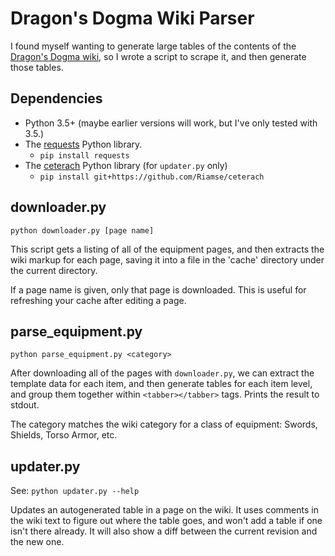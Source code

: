 # Dragon's Dogma Wiki Parser

I found myself wanting to generate large tables of the contents of the [Dragon's Dogma wiki](http://dragonsdogma.wikia.com), so I wrote a script to scrape it, and then generate those tables.

## Dependencies

* Python 3.5+ (maybe earlier versions will work, but I've only tested with 3.5.)
* The [requests](http://docs.python-requests.org/) Python library.
  * `pip install requests`
* The [ceterach](https://github.com/Riamse/ceterach) Python library (for `updater.py` only)
  * `pip install git+https://github.com/Riamse/ceterach`

## downloader.py

`python downloader.py [page name]`

This script gets a listing of all of the equipment pages, and then extracts the wiki markup for each page, saving it into a file in the 'cache' directory under the current directory.

If a page name is given, only that page is downloaded. This is useful for refreshing your cache after editing a page.

## parse_equipment.py

`python parse_equipment.py <category>`

After downloading all of the pages with `downloader.py`, we can extract the template data for each item, and then generate tables for each item level, and group them together within `<tabber></tabber>` tags. Prints the result to stdout.

The category matches the wiki category for a class of equipment: Swords, Shields, Torso Armor, etc.

## updater.py

See: `python updater.py --help`

Updates an autogenerated table in a page on the wiki. It uses comments in the wiki text to figure out where the table goes, and won't add a table if one isn't there already. It will also show a diff between the current revision and the new one.
